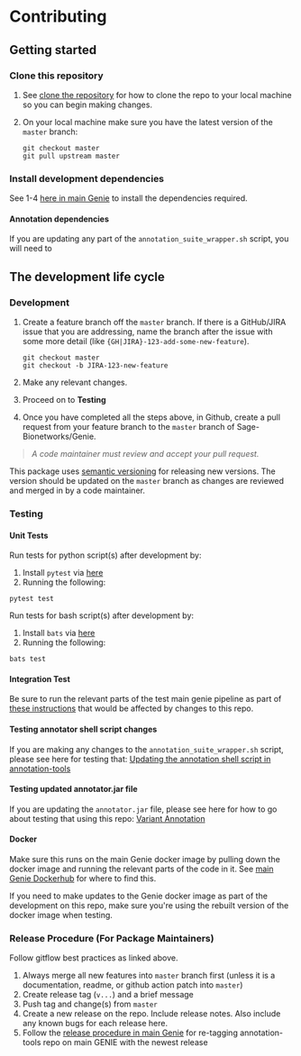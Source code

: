 # Contributing

## Getting started

### Clone this repository
1. See [clone the repository](https://help.github.com/articles/cloning-a-repository/) for how to clone the repo to your local machine so you can begin making changes.
1. On your local machine make sure you have the latest version of the `master` branch:

    ```
    git checkout master
    git pull upstream master
    ```

### Install development dependencies

See 1-4 [here in main Genie](https://github.com/Sage-Bionetworks/Genie#developing-locally) to install the dependencies required.

#### Annotation dependencies
If you are updating any part of the `annotation_suite_wrapper.sh` script, you will need to 


## The development life cycle

### Development

1. Create a feature branch off the `master` branch. If there is a GitHub/JIRA issue that you are addressing, name the branch after the issue with some more detail (like `{GH|JIRA}-123-add-some-new-feature`).

    ```
    git checkout master
    git checkout -b JIRA-123-new-feature
    ```

2. Make any relevant changes. 

3. Proceed on to **Testing**

4. Once you have completed all the steps above, in Github, create a pull request from your feature branch to the `master` branch of Sage-Bionetworks/Genie.

> *A code maintainer must review and accept your pull request.*

This package uses [semantic versioning](https://semver.org/) for releasing new versions. The version should be updated on the `master` branch as changes are reviewed and merged in by a code maintainer.

### Testing

#### Unit Tests

Run tests for python script(s) after development by:

1. Install `pytest` via [here](https://docs.pytest.org/en/6.2.x/getting-started.html#install-pytest)
2. Running the following:

```
pytest test
```

Run tests for bash script(s) after development by:

1. Install `bats` via [here](https://bats-core.readthedocs.io/en/stable/installation.html)
2. Running the following:

```
bats test
```

#### Integration Test

Be sure to run the relevant parts of the test main genie pipeline as part of [these instructions](https://github.com/Sage-Bionetworks/Genie/#developing-locally) that would be affected by changes to this repo.

#### Testing annotator shell script changes

If you are making any changes to the `annotation_suite_wrapper.sh` script, please see here for testing that: [Updating the annotation shell script in annotation-tools](https://sagebionetworks.jira.com/wiki/spaces/APGD/pages/3016687662/Variant+Annotation#Updating-the-annotation-shell-script-in-annotation-tools)

#### Testing updated annotator.jar file

If you are updating the `annotator.jar` file, please see here for how to go about testing that using this repo: [Variant Annotation](https://sagebionetworks.jira.com/wiki/spaces/APGD/pages/3016687662/Variant+Annotation)

#### Docker

Make sure this runs on the main Genie docker image by pulling down the docker image and running the relevant parts of the code in it. See [main Genie Dockerhub](https://github.com/Sage-Bionetworks/Genie/blob/main/CONTRIBUTING.md#dockerhub) for where to find this.

If you need to make updates to the Genie docker image as part of the development on this repo, make sure you're using the rebuilt version of the docker image when testing.

### Release Procedure (For Package Maintainers)

Follow gitflow best practices as linked above.

1. Always merge all new features into `master` branch first (unless it is a documentation, readme, or github action patch into `master`)
1. Create release tag (`v...`) and a brief message
1. Push tag and change(s) from `master`
1. Create a new release on the repo. Include release notes.  Also include any known bugs for each release here.
1. Follow the [release procedure in main Genie](https://github.com/Sage-Bionetworks/Genie/blob/main/CONTRIBUTING.md#release-procedure-for-package-maintainers) for re-tagging annotation-tools repo on main GENIE with the newest release
